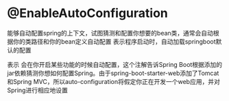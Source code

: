 
# @EnableAutoConfiguration

能够自动配置spring的上下文，试图猜测和配置你想要的bean类，通常会自动根据你的类路径和你的bean定义自动配置
表示程序启动时，自动加载springboot默认的配置

表示 会在你开启某些功能的时候自动配置，这个注解告诉Spring Boot根据添加的jar依赖猜测你想如何配置Spring。由于spring-boot-starter-web添加了Tomcat和Spring MVC，所以auto-configuration将假定你正在开发一个web应用，并对Spring进行相应地设置
